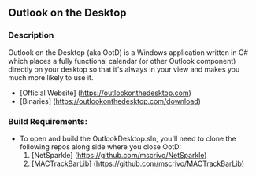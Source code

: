 ## Outlook on the Desktop

### Description
Outlook on the Desktop (aka OotD) is a Windows application written in C# which places a fully functional calendar (or other Outlook component) directly on your desktop so that it's always in your view and makes you much more likely to use it.

* [Officlal Website] (https://outlookonthedesktop.com)
* [Binaries] (https://outlookonthedesktop.com/download)

### Build Requirements:

* To open and build the OutlookDesktop.sln, you'll need to clone the following repos along side where you close OotD:
  1. [NetSparkle] (https://github.com/mscrivo/NetSparkle)
  2. [MACTrackBarLib] (https://github.com/mscrivo/MACTrackBarLib)
